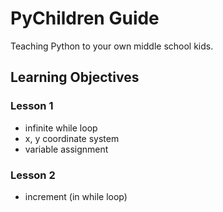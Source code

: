 # PyChildren Guide
Teaching Python to your own middle school kids.

## Learning Objectives

### Lesson 1

- infinite while loop
- x, y coordinate system
- variable assignment

### Lesson 2

- increment (in while loop)


